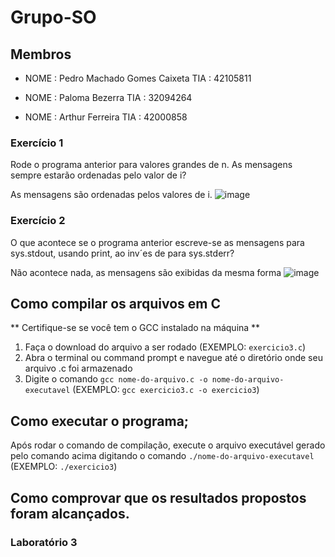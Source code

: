 # Grupo-SO
## Membros

* NOME : Pedro Machado Gomes Caixeta TIA  : 42105811

* NOME : Paloma Bezerra TIA  : 32094264

* NOME : Arthur Ferreira TIA  : 42000858

### Exercício 1

Rode o programa anterior para valores grandes de n. As mensagens sempre estarão ordenadas pelo valor de i?

As mensagens são ordenadas pelos valores de i.
![image](https://user-images.githubusercontent.com/60948786/224182800-48cc96f1-b041-48e3-aed1-5ad35435881b.png)


### Exercício 2

O que acontece se o programa anterior escreve-se as mensagens para sys.stdout, usando print, ao inv´es de para sys.stderr?

Não acontece nada, as mensagens são exibidas da mesma forma
![image](https://user-images.githubusercontent.com/60948786/224183951-cbb9c865-743f-47d8-a3e1-5917eadfd5e0.png)

  
## Como compilar os arquivos em C
** Certifique-se se você tem o GCC instalado na máquina **
1. Faça o download do arquivo a ser rodado (EXEMPLO: `exercicio3.c`)
2. Abra o terminal ou command prompt e navegue até o diretório onde seu arquivo .c foi armazenado
3. Digite o comando `gcc nome-do-arquivo.c -o nome-do-arquivo-executavel` (EXEMPLO: `gcc exercicio3.c -o exercicio3`)

## Como executar o programa;

Após rodar o comando de compilação, execute o arquivo executável gerado pelo comando acima digitando o comando `./nome-do-arquivo-executavel` (EXEMPLO: `./exercicio3`)

## Como comprovar que os resultados propostos foram alcançados.

### Laboratório 3
